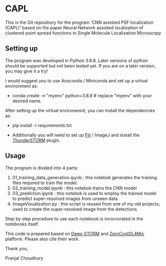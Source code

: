 # CAPL
This is the Git repositiory for the program 'CNN assisted PSF localization (CAPL)' based on the paper Neural Network assisted localization of clustered point spread functions in Single Molecule Localization Microscopy

## Setting up

The program was developed in Python 3.8.8. Later versions of python should be supported but not been tested yet.
If you are on a later version, you may give it a try!

I would suggest you to use Anaconda / Miniconda and set up a virtual environment as:

- conda create -n "myenv" python=3.8.8 # replace "myenv" with your desired name.

After setting up the virtual environemnt, you can install the dependencies as:

- pip install -r requirements.txt

- Additionally you will need to set up [Fiji](https://imagej.net/software/fiji/downloads) / ImageJ and install the [ThunderSTORM](https://github.com/zitmen/thunderstorm) plugin.

## Usage

The program is divided into 4 parts:

1. 01_training_data_generation.ipynb : this notebok generates the training files required to train the model.
2. 02_training_model.ipynb : this notebok trains the CNN model
3. 03_prediction.ipynb : this notebok is used to employ the trained model to predict super-resolved images from unseen data
4. ImageVisualization.py : this script is reused from one of my old projects; used to create the super-resolved image from the detections

Step by step procedure to use each notebook is incorcorated in the notebooks itself.

This code is prepared based on [Deep-STORM](https://doi.org/10.1364/OPTICA.5.000458) and [ZeroCostDL4Mic](https://doi.org/10.1038/s41467-021-22518-0) platform. Please also cite their work.

Thank you,

Pranjal Choudhury
